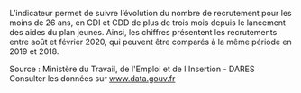 <p>
L’indicateur permet de suivre l’évolution du nombre de recrutement pour les moins de 26 ans, en CDI et CDD de plus de trois mois depuis le lancement des aides du plan jeunes. Ainsi, les chiffres présentent les recrutements entre août et février 2020, qui peuvent être comparés à la même période en 2019 et 2018.</p>

<p class="font-italic body-2">Source : Ministère du Travail, de l'Emploi et de l'Insertion - DARES <br> Consulter les données sur <a target="_blank" href="https://www.data.gouv.fr/fr/datasets/barometre-des-resultats-de-laction-publique/">www.data.gouv.fr</a></p>

